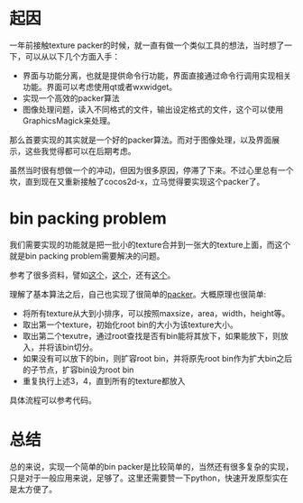 # 起因

一年前接触texture packer的时候，就一直有做一个类似工具的想法，当时想了一下，可以从以下几个方面入手：

- 界面与功能分离，也就是提供命令行功能，界面直接通过命令行调用实现相关功能。界面可以考虑使用qt或者wxwidget。
- 实现一个高效的packer算法
- 图像处理问题，读入不同格式的文件，输出设定格式的文件，这个可以使用GraphicsMagick来处理。

那么首要实现的其实就是一个好的packer算法。而对于图像处理，以及界面展示，这些我觉得都可以在后期考虑。

虽然当时很有想做一个的冲动，但因为很多原因，停滞了下来。不过心里总有一个坎，直到现在又重新接触了cocos2d-x，立马觉得要实现这个packer了。

# bin packing problem

我们需要实现的功能就是把一批小的texture合并到一张大的texture上面，而这个就是bin packing problem需要解决的问题。

参考了很多资料，譬如[这个](http://codeincomplete.com/posts/2011/5/7/bin_packing/)，[这个](http://www.codeproject.com/Articles/210979/Fast-optimizing-rectangle-packing-algorithm-for-bu)，还有[这个](http://www.blackpawn.com/texts/lightmaps/default.html)。

理解了基本算法之后，自己也实现了很简单的[packer](https://gist.github.com/4168873)。大概原理也很简单:

- 将所有texture从大到小排序，可以按照maxsize，area，width，height等。
- 取出第一个texture，初始化root bin的大小为该texture大小。
- 取出第二个texutre，通过root查找是否有bin能将其放下，如果能放下，则放入，并将该bin切分。
- 如果没有可以放下的bin，则扩容root bin，并将原先root bin作为扩大bin之后的子节点，扩容bin设为root bin
- 重复执行上述3，4，直到所有的texture都放入

具体流程可以参考代码。

# 总结

总的来说，实现一个简单的bin packer是比较简单的，当然还有很多复杂的实现，只是对于一般应用来说，足够了。这里还需要赞一下python，快速开发原型实在是太方便了。